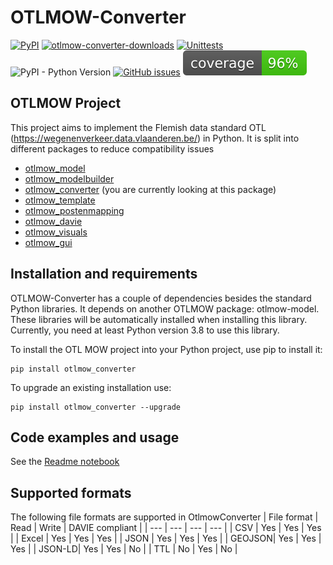 # OTLMOW-Converter
[![PyPI](https://img.shields.io/pypi/v/otlmow-converter?label=latest%20release)](https://pypi.org/project/otlmow-converter/)
[![otlmow-converter-downloads](https://img.shields.io/pypi/dm/otlmow-converter)](https://pypi.org/project/otlmow-converter/)
[![Unittests](https://github.com/davidvlaminck/OTLMOW-ModelBuilder/actions/workflows/unittest.yml/badge.svg)](https://github.com/davidvlaminck/OTLMOW-Converter/actions/workflows/unittest.yml)
![PyPI - Python Version](https://img.shields.io/pypi/pyversions/otlmow-converter)
[![GitHub issues](https://img.shields.io/github/issues/davidvlaminck/OTLMOW-Converter)](https://github.com/davidvlaminck/OTLMOW-Converter/issues)
[![coverage](https://github.com/davidvlaminck/OTLMOW-Converter/blob/master/UnitTests/coverage.svg)](https://htmlpreview.github.io/?https://github.com/davidvlaminck/OTLMOW-Converter/blob/master/UnitTests/htmlcov/index.html)


## OTLMOW Project 
This project aims to implement the Flemish data standard OTL (https://wegenenverkeer.data.vlaanderen.be/) in Python.
It is split into different packages to reduce compatibility issues
- [otlmow_model](https://github.com/davidvlaminck/OTLMOW-Model)
- [otlmow_modelbuilder](https://github.com/davidvlaminck/OTLMOW-ModelBuilder)
- [otlmow_converter](https://github.com/davidvlaminck/OTLMOW-Converter) (you are currently looking at this package)
- [otlmow_template](https://github.com/davidvlaminck/OTLMOW-Template)
- [otlmow_postenmapping](https://github.com/davidvlaminck/OTLMOW-PostenMapping)
- [otlmow_davie](https://github.com/davidvlaminck/OTLMOW-DAVIE)
- [otlmow_visuals](https://github.com/davidvlaminck/OTLMOW-Visuals)
- [otlmow_gui](https://github.com/davidvlaminck/OTLMOW-GUI)


## Installation and requirements
OTLMOW-Converter has a couple of dependencies besides the standard Python libraries. It depends on another OTLMOW package: otlmow-model. These libraries will be automatically installed when installing this library. Currently, you need at least Python version 3.8 to use this library.

To install the OTL MOW project into your Python project, use pip to install it:
``` 
pip install otlmow_converter
```
To upgrade an existing installation use:
``` 
pip install otlmow_converter --upgrade
```

## Code examples and usage
See the [Readme notebook](https://github.com/davidvlaminck/OTLMOW-Converter/blob/master/Readme.ipynb)

<!--- 
assetfactory
relationcreator
-->
## Supported formats
The following file formats are supported in OtlmowConverter
| File format | Read | Write | DAVIE compliant |
| --- | --- | --- | --- |
| CSV | Yes | Yes | Yes |
| Excel | Yes | Yes | Yes |
| JSON | Yes | Yes | Yes |
| GEOJSON| Yes | Yes | Yes |
| JSON-LD| Yes | Yes | No |
| TTL | No | Yes | No |
